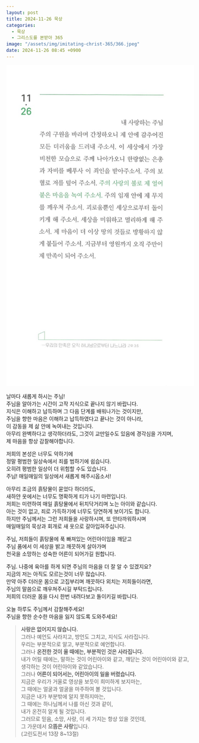 ```yaml
---
layout: post
title: 2024-11-26 묵상
categories:
  - 묵상
  - 그리스도를 본받아 365
image: "/assets/img/imitating-christ-365/366.jpeg"
date: 2024-11-26 08:45 +0900
---
```


![image](/assets/img/imitating-christ-365/366.jpeg)

날마다 새롭게 하시는 주님!  
주님을 알아가는 시간이 고작 지식으로 끝나지 않기 바랍니다.  
지식은 이해하고 납득하며 그 다음 단계를 배워나가는 것이지만,  
주님을 향한 마음은 이해하고 납득하였다고 끝나는 것이 아니라,  
이 감동을 제 삶 안에 녹여내는 것입니다.  
아무리 완벽하다고 생각하더라도, 그것이 교만일수도 있음에 경각심을 가지며,  
제 마음을 항상 감찰해야합니다.

저희의 본성은 너무도 악하기에  
정말 평범한 일상속에서 죄를 범하기에 쉽습니다.  
오히려 평범한 일상이 더 위험할 수도 있습니다.  
주님! 매일매일의 일상에서 새롭게 해주시옵소서!

아무리 조금의 흙탕물이 묻었다 하더라도,  
새하얀 옷에서는 너무도 명확하게 티가 나기 마련입니다.  
저희는 미련하여 매일 흙탕물에서 뒤치닥거리며 노는 아이와 같습니다.  
아는 것이 없고, 죄로 가득하기에 너무도 당연하게 보이기도 합니다.  
하지만 주님께서는 그런 저희들을 사랑하시며, 또 안타까워하시며  
매일매일의 묵상과 회개로 새 옷으로 갈아입혀주십니다.

주님, 저희들이 흙탕물에 푹 빠져있는 어린아이임을 깨닫고  
주님 품에서 이 세상을 밝고 깨끗하게 살아가며  
천국을 소망하는 성숙한 어른이 되어가길 원합니다.

주님. 나중에 육아를 하게 되면 주님의 마음을 더 잘 알 수 있겠지요?  
지금의 저는 아직도 모르는것이 너무 많습니다.  
만약 아주 더러운 몸으로 고집부리며 깨끗하다 외치는 저희들이라면,  
주님의 말씀으로 깨우쳐주시길 부탁드립니다.  
저희의 더러운 몸을 다시 한번 내려다보고 돌이키길 바랍니다.

오늘 하루도 주님께서 감찰해주세요!  
주님을 향한 순수한 마음을 잃지 않도록 도와주세요!

> **사랑은 없어지지 않습니다.**  
> 그러나 예언도 사라지고, 방언도 그치고, 지식도 사라집니다.  
> 우리는 부분적으로 알고, 부분적으로 예언합니다.  
> 그러나 **온전한 것이 올 때에는, 부분적인 것은 사라집니다.**  
> 내가 어릴 때에는, 말하는 것이 어린아이와 같고, 깨닫는 것이 어린아이와 같고, 생각하는 것이 어린아이와 같았습니다.  
> 그러나 **어른이 되어서는, 어린아이의 일을 버렸습니다.**  
> 지금은 우리가 거울로 영상을 보듯이 희미하게 보지마는,  
> 그 때에는 얼굴과 얼굴을 마주하여 볼 것입니다.  
> 지금은 내가 부분밖에 알지 못하지마는,  
> 그 때에는 하나님께서 나를 아신 것과 같이,  
> 내가 온전히 알게 될 것입니다.  
> 그러므로 믿음, 소망, 사랑, 이 세 가지는 항상 있을 것인데,  
> 그 가운데서 **으뜸은 사랑**입니다.  
> (고린도전서 13장 8~13절)
